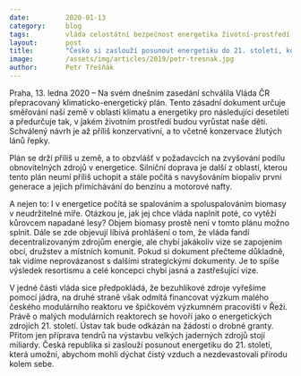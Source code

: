 ```yaml
---
date:         2020-01-13
category:     blog
tags:         vláda celostátní bezpečnost energetika životní-prostředí
layout:       post
title:        "Česko si zaslouží posunout energetiku do 21. století, koncepce vlády je příliš konvenční"
image:        /assets/img/articles/2019/petr-tresnak.jpg
author:       Petr Třešňák
---
```



Praha, 13. ledna 2020 – Na svém dnešním zasedání schválila Vláda ČR přepracovaný klimaticko-energetický plán. Tento zásadní dokument určuje směřování naší země v oblasti klimatu a energetiky pro následující desetiletí a předurčuje tak, v jakém životním prostředí budou vyrůstat naše děti. Schválený návrh je až příliš konzervativní, a to včetně konzervace žlutých lánů řepky.

 

Plán se drží příliš u země, a to obzvlášť v požadavcích na zvyšování podílu obnovitelných zdrojů v energetice. Silniční doprava je další z oblastí, kterou tento plán neumí příliš uchopit a stále počítá s navyšováním biopaliv první generace a jejich přimíchávání do benzínu a motorové nafty.

 

A nejen to: I v energetice počítá se spalováním a spoluspalováním biomasy v neudržitelné míře. Otázkou je, jak jej chce vláda naplnit poté, co vytěží kůrovcem napadané lesy? Objem biomasy prostě není v tomto plánu možno splnit. Dále se zde objevují líbivá prohlášení o tom, že vláda fandí decentralizovaným zdrojům energie, ale chybí jakákoliv vize se zapojením obcí, družstev a místních komunit. Pokud si dokument přečteme důkladně, tak vidíme neprovázanost s dalšími strategickými dokumenty. Je to spíše výsledek resortismu a celé koncepci chybí jasná a zastřešující vize. 

 

V jedné části vláda sice předpokládá, že bezuhlíkové zdroje vyřešíme pomocí jádra, na druhé straně však odmítá financovat výzkum malého českého modulárního reaktoru ve špičkovém výzkumném pracovišti v Řeži. Právě o malých modulárních reaktorech se hovoří jako o energetických zdrojích 21. století. Ústav tak bude odkázán na žádosti o drobné granty. Přitom jen příprava tendrů na výstavbu velkých jaderných zdrojů stojí miliardy. Česká republika si zaslouží posunout energetiku do 21. století, která umožní, abychom mohli dýchat čistý vzduch a nezdevastovali přírodu kolem sebe.
